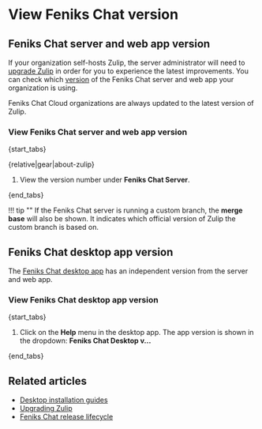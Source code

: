 # View Feniks Chat version

## Feniks Chat server and web app version

If your organization self-hosts Zulip, the server administrator will need to
[upgrade Zulip][upgrade-zulip] in order for you to experience the latest
improvements. You can check which [version][changelog] of the Feniks Chat server and
web app your organization is using.

Feniks Chat Cloud organizations are always updated to the latest version of Zulip.

[upgrade-zulip]:
    https://zulip.readthedocs.io/en/latest/production/upgrade-or-modify.html
[changelog]: https://zulip.readthedocs.io/en/latest/overview/changelog.html

### View Feniks Chat server and web app version

{start_tabs}

{relative|gear|about-zulip}

1. View the version number under **Feniks Chat Server**.

{end_tabs}

!!! tip ""
    If the Feniks Chat server is running a custom branch, the **merge base**
    will also be shown. It indicates which official version of Zulip
    the custom branch is based on.

## Feniks Chat desktop app version

The [Feniks Chat desktop app](/apps/) has an independent version from the server and
web app.

### View Feniks Chat desktop app version

{start_tabs}

1. Click on the **Help** menu in the desktop app. The app version is shown in the
   dropdown: **Feniks Chat Desktop v...**

{end_tabs}

## Related articles

* [Desktop installation guides](/help/desktop-app-install-guide)
* [Upgrading Zulip][upgrade-zulip]
* [Feniks Chat release lifecycle](https://zulip.readthedocs.io/en/latest/overview/release-lifecycle.html)
